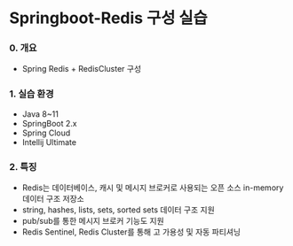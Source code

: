 # Springboot-Redis 구성 실습

### 0. 개요
- Spring Redis + RedisCluster 구성

### 1. 실습 환경
- Java 8~11
- SpringBoot 2.x
- Spring Cloud
- Intellij Ultimate

### 2. 특징
- Redis는 데이터베이스, 캐시 및 메시지 브로커로 사용되는 오픈 소스 in-memory 데이터 구조 저장소
- string, hashes, lists, sets, sorted sets 데이터 구조 지원
- pub/sub를 통한 메시지 브로커 기능도 지원
- Redis Sentinel, Redis Cluster를 통해 고 가용성 및 자동 파티셔닝 
